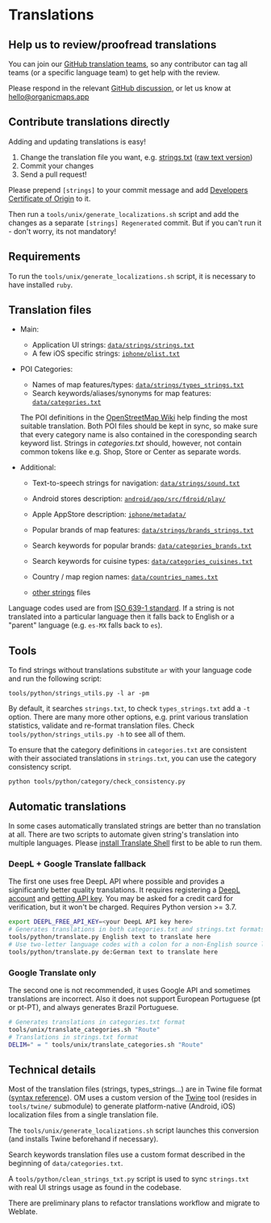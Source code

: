 # Translations

## Help us to review/proofread translations

You can join our [GitHub translation teams](https://github.com/orgs/organicmaps/teams/translations/teams),
so any contributor can tag all teams (or a specific language team) to get help with the review.

Please respond in the relevant [GitHub discussion](https://github.com/orgs/organicmaps/discussions/8538), or let us know at hello@organicmaps.app

## Contribute translations directly

Adding and updating translations is easy!
1. Change the translation file you want, e.g. [strings.txt](../data/strings/strings.txt) ([raw text version](https://raw.githubusercontent.com/organicmaps/organicmaps/master/data/strings/strings.txt))
2. Commit your changes
3. Send a pull request!

Please prepend `[strings]` to your commit message and add [Developers Certificate of Origin](CONTRIBUTING.md#legal-requirements) to it.

Then run a `tools/unix/generate_localizations.sh` script and add the changes as a separate `[strings] Regenerated` commit.
But if you can't run it - don't worry, its not mandatory!

## Requirements

To run the `tools/unix/generate_localizations.sh` script, it is necessary to have installed `ruby`.

## Translation files

- Main:
  - Application UI strings: [`data/strings/strings.txt`](../data/strings/strings.txt)
  - A few iOS specific strings: [`iphone/plist.txt`](../iphone/plist.txt)

- POI Categories:
  - Names of map features/types: [`data/strings/types_strings.txt`](../data/strings/types_strings.txt)
  - Search keywords/aliases/synonyms for map features: [`data/categories.txt`](../data/categories.txt)

  The POI definitions in the [OpenStreetMap Wiki](https://wiki.openstreetmap.org/) help finding the most suitable translation. Both POI files should be kept in sync, so make sure that every category name is also contained in the coresponding search keyword list. Strings in _categories.txt_ should, however, not contain common tokens like e.g. Shop, Store or Center as separate words.

- Additional:
  - Text-to-speech strings for navigation: [`data/strings/sound.txt`](../data/strings/sound.txt)

  - Android stores description: [`android/app/src/fdroid/play/`](../android/app/src/fdroid/play/)
  - Apple AppStore description: [`iphone/metadata/`](../iphone/metadata/)

  - Popular brands of map features: [`data/strings/brands_strings.txt`](../data/strings/brands_strings.txt)
  - Search keywords for popular brands: [`data/categories_brands.txt`](../data/categories_brands.txt)
  - Search keywords for cuisine types: [`data/categories_cuisines.txt`](../data/categories_cuisines.txt)

  - Country / map region names: [`data/countries_names.txt`](../data/countries_names.txt)

  - [other strings](STRUCTURE.md#strings-and-translations) files

Language codes used are from [ISO 639-1 standard](https://en.wikipedia.org/wiki/List_of_ISO_639-1_codes).
If a string is not translated into a particular language then it falls back to English or a "parent" language (e.g. `es-MX` falls back to `es`).

## Tools

To find strings without translations substitute `ar` with your language code and run the following script:
```
tools/python/strings_utils.py -l ar -pm
```
By default, it searches `strings.txt`, to check `types_strings.txt` add a `-t` option.
There are many more other options, e.g. print various translation statistics, validate and re-format translation files.
Check `tools/python/strings_utils.py -h` to see all of them.

To ensure that the category definitions in `categories.txt` are consistent with their
associated translations in `strings.txt`, you can use the category consistency script.
```
python tools/python/category/check_consistency.py
```

## Automatic translations

In some cases automatically translated strings are better than no translation at all.
There are two scripts to automate given string's translation into multiple languages.
Please [install Translate Shell](https://www.soimort.org/translate-shell/#installation) first to be able to run them.

### DeepL + Google Translate fallback

The first one uses free DeepL API where possible and provides a significantly better quality translations.
It requires registering a [DeepL account](https://www.deepl.com/pro#developer) and [getting API key](https://www.deepl.com/account/summary).
You may be asked for a credit card for verification, but it won't be charged.
Requires Python version >= 3.7.

```bash
export DEEPL_FREE_API_KEY=<your DeepL API key here>
# Generates translations in both categories.txt and strings.txt formats at the same time:
tools/python/translate.py English text to translate here
# Use two-letter language codes with a colon for a non-English source language:
tools/python/translate.py de:German text to translate here
```

### Google Translate only

The second one is not recommended, it uses Google API and sometimes translations are incorrect.
Also it does not support European Portuguese (pt or pt-PT), and always generates Brazil Portuguese.

```bash
# Generates translations in categories.txt format
tools/unix/translate_categories.sh "Route"
# Translations in strings.txt format
DELIM=" = " tools/unix/translate_categories.sh "Route"
```

## Technical details

Most of the translation files (strings, types_strings...) are in Twine file format ([syntax reference](https://github.com/organicmaps/twine/blob/organicmaps/README.md)).
OM uses a custom version of the [Twine](https://github.com/organicmaps/twine)
tool (resides in `tools/twine/` submodule) to generate platform-native (Android, iOS)
localization files from a single translation file.

The `tools/unix/generate_localizations.sh` script launches this conversion
(and installs Twine beforehand if necessary).

Search keywords translation files use a custom format described in the beginning of `data/categories.txt`.

A `tools/python/clean_strings_txt.py` script is used to sync `strings.txt` with real UI strings usage as found in the codebase.

There are preliminary plans to refactor translations workflow and migrate to Weblate.
